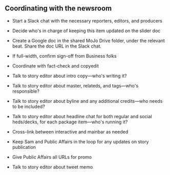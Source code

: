 ## Coordinating with the newsroom

* Start a Slack chat with the necessary reporters, editors, and producers
* Decide who's in charge of keeping this item updated on the slider doc
* Create a Google doc in the shared MoJo Drive folder, under the relevant beat. Share the doc URL in the Slack chat.

* If full-width, confirm sign-off from Business folks
* Coordinate with fact-check and copyedit
* Talk to story editor about intro copy—who's writing it?
* Talk to story editor about master, relateds, and tags—who's responsible?
* Talk to story editor about byline and any additional credits—who needs to be included?
* Talk to story editor about headline chat for both regular and social heds/decks, for each package item—who's running it?
* Cross-link between interactive and mainbar as needed

* Keep Sam and Public Affairs in the loop for any updates on story publication
* Give Public Affairs all URLs for promo
* Talk to story editor about tweet memo
